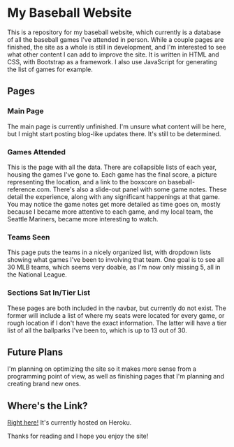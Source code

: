# My Baseball Website

This is a repository for my baseball website, which currently is a database of all the baseball games I've attended in person. While a couple pages are finished, the site as a whole is still in development, and I'm interested to see what other content I can add to improve the site. It is written in HTML and CSS, with Bootstrap as a framework. I also use JavaScript for generating the list of games for example.

## Pages
### Main Page

The main page is currently unfinished. I'm unsure what content will be here, but I might start posting blog-like updates there. It's still to be determined.

### Games Attended

This is the page with all the data. There are collapsible lists of each year, housing the games I've gone to. Each game has the final score, a picture representing the location, and a link to the boxscore on baseball-reference.com. There's also a slide-out panel with some game notes. These detail the experience, along with any significant happenings at that game. You may notice the game notes get more detailed as time goes on, mostly because I became more attentive to each game, and my local team, the Seattle Mariners, became more interesting to watch.

### Teams Seen

This page puts the teams in a nicely organized list, with dropdown lists showing what games I've been to involving that team. One goal is to see all 30 MLB teams, which seems very doable, as I'm now only missing 5, all in the National League.

### Sections Sat In/Tier List

These pages are both included in the navbar, but currently do not exist. The former will include a list of where my seats were located for every game, or rough location if I don't have the exact information. The latter will have a tier list of all the ballparks I've been to, which is up to 13 out of 30.

## Future Plans

I'm planning on optimizing the site so it makes more sense from a programming point of view, as well as finishing pages that I'm planning and creating brand new ones.

## Where's the Link?

[Right here!](https://jonathansharpe.github.io/baseball-website/) It's currently hosted on Heroku.

Thanks for reading and I hope you enjoy the site!

